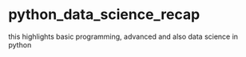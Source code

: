 # python_data_science_recap
this highlights  basic programming, advanced and also data science in python
